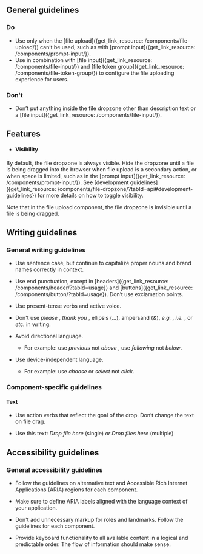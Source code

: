 ## General guidelines

### Do

  * Use only when the [file upload]({get_link_resource: /components/file-upload/}) can’t be used, such as with [prompt input]({get_link_resource: /components/prompt-input/}).
  * Use in combination with [file input]({get_link_resource: /components/file-input/}) and [file token group]({get_link_resource: /components/file-token-group/}) to configure the file uploading experience for users.



### Don't

  * Don’t put anything inside the file dropzone other than description text or a [file input]({get_link_resource: /components/file-input/}).



## Features

  * #### Visibility

By default, the file dropzone is always visible. Hide the dropzone until a file is being dragged into the browser when file upload is a secondary action, or when space is limited, such as in the [prompt input]({get_link_resource: /components/prompt-input/}). See [development guidelines]({get_link_resource: /components/file-dropzone/?tabId=api#development-guidelines}) for more details on how to toggle visibility.

Note that in the file upload component, the file dropzone is invisible until a file is being dragged. 




## Writing guidelines

### General writing guidelines

  * Use sentence case, but continue to capitalize proper nouns and brand names correctly in context.

  * Use end punctuation, except in [headers]({get_link_resource: /components/header/?tabId=usage}) and [buttons]({get_link_resource: /components/button/?tabId=usage}). Don’t use exclamation points.

  * Use present-tense verbs and active voice.

  * Don't use _please_ , _thank you_ , ellipsis (_..._), ampersand (_&_), _e.g._ , _i.e._ , or _etc._ in writing.

  * Avoid directional language.

    * For example: use _previous_ not _above_ , use _following_ not _below_.

  * Use device-independent language.

    * For example: use _choose_ or _select_ not _click_.




### Component-specific guidelines

#### Text

  * Use action verbs that reflect the goal of the drop. Don’t change the text on file drag.

  * Use this text: _Drop file here_ (single) _or Drop files here_ (multiple)




## Accessibility guidelines

### General accessibility guidelines

  * Follow the guidelines on alternative text and Accessible Rich Internet Applications (ARIA) regions for each component.

  * Make sure to define ARIA labels aligned with the language context of your application.

  * Don't add unnecessary markup for roles and landmarks. Follow the guidelines for each component.

  * Provide keyboard functionality to all available content in a logical and predictable order. The flow of information should make sense.



